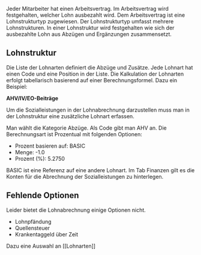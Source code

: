 Jeder Mitarbeiter hat einen Arbeitsvertrag. Im Arbeitsvertrag wird festgehalten, welcher Lohn ausbezahlt wird. Dem Arbeitsvertrag ist eine Lohnstrukturtyp zugewiesen. Der Lohnstrukturtyp umfasst mehrere Lohnstrukturen. In einer Lohnstruktur wird festgehalten wie sich der ausbezahlte Lohn aus Abzügen und Ergänzungen zusammensetzt.

## Lohnstruktur

Die Liste der Lohnarten definiert die Abzüge und Zusätze. Jede Lohnart hat einen Code und eine Position in der Liste. Die Kalkulation der Lohnarten erfolgt tabellarisch basierend auf einer Berechnungsformel. Dazu ein Beispiel:

**AHV/IV/EO-Beiträge**

Um die Sozialleistungen in der Lohnabrechnung darzustellen muss man in der Lohnstruktur eine zusätzliche Lohnart erfassen.

Man wählt die Kategorie Abzüge. Als Code gibt man AHV an. Die Berechnungsart ist Prozentual mit folgenden Optionen:

* Prozent basieren auf: BASIC
* Menge: -1.0
* Prozent (%): 5.2750

BASIC ist eine Referenz auf eine andere Lohnart. Im Tab Finanzen gilt es die Konten für die Abrechnung der Sozialleistungen zu hinterlegen.

## Fehlende Optionen

Leider bietet die Lohnabrechnung einige Optionen nicht.

* Lohnpfändung
* Quellensteuer
* Krankentaggeld über Zeit


Dazu eine Auswahl an [[Lohnarten]]